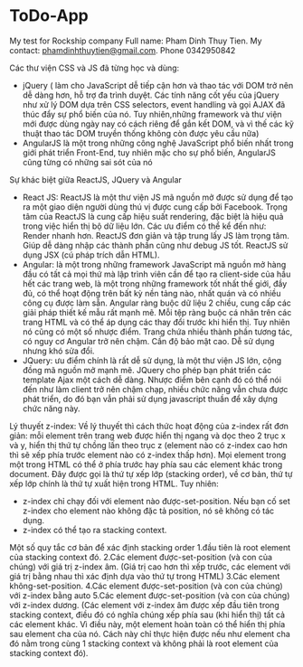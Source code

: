 # ToDo-App
My test for Rockship company
Full name: Pham Dinh Thuy Tien. My contact: phamdinhthuytien@gmail.com. Phone 0342950842

Các thư viện CSS và JS đã từng học và dùng: 
- jQuery ( làm cho JavaScript dễ tiếp cận hơn và thao tác với DOM trở nên dễ dàng hơn, hỗ trợ đa trình duyệt. Các tính năng cốt yếu của jQuery như xử lý DOM dựa trên CSS selectors, event handling và gọi AJAX đã thúc đẩy sự phổ biến của nó. Tuy nhiên,những framework và thư viện mới được dùng ngày nay có cách riêng để gắn kết DOM, và vì thế các kỹ thuật thao tác DOM truyền thống không còn được yêu cầu nữa)
- AngularJS là một trong những công nghệ JavaScript phổ biến nhất trong giới phát triển Front-End, tuy nhiên mặc cho sự phổ biến, AngularJS cũng từng có những sai sót của nó


Sự khác biệt giữa ReactJS, JQuery và Angular
+ React JS: ReactJS là một thư viện JS mã nguồn mở được sử dụng để tạo ra một giao diện người dùng thú vị được cung cấp bởi Facebook. Trọng tâm của ReactJS là cung cấp hiệu suất rendering, đặc biệt là hiệu quả trong việc hiển thị bộ dữ liệu lớn. Các ưu điểm có thể kể đến như: Render nhanh hơn. ReactJS đơn giản và tập trung lấy JS làm trọng tâm. Giúp dễ dàng nhập các thành phần cũng như debug JS tốt. ReactJS sử dụng JSX (cú pháp trích dẫn HTML).
+ Angular: là một trong những framework JavaScript mã nguồn mở hàng đầu có tất cả mọi thứ mà lập trình viên cần để tạo ra client-side của hầu hết các trang web, là một trong những framework tốt nhất thế giới, đầy đủ, có thể hoạt động trên bất kỳ nền tảng nào, nhất quán và có nhiều công cụ được làm sẵn. Angular ràng buộc dữ liệu 2 chiều, cung cấp các giải pháp thiết kế mẫu rất mạnh mẽ. Mỗi tệp ràng buộc cá nhân trên các trang HTML và có thể áp dụng các thay đổi trước khi hiển thị. Tuy nhiên nó cũng có một số nhược điểm. Trang chứa nhiều thành phần tương tác, có nguy cơ Angular trở nên chậm. Cần độ bảo mật cao. Dễ sử dụng nhưng khó sửa đổi.
+ JQuery: ưu điểm chính là rất dễ sử dụng, là một thư viện JS lớn, cộng đồng mã nguồn mở mạnh mẽ. JQuery cho phép bạn phát triển các template Ajax một cách dễ dàng. Nhược điểm bên cạnh đó có thể nói đến như làm client trở nên chậm chạp, nhiều chức năng vẫn chưa được phát triển, do đó bạn vẫn phải sử dụng javascript thuần để xây dựng chức năng này.


Lý thuyết z-index: Về lý thuyết thì cách thức hoạt động của z-index rất đơn giản: mỗi element trên trang web được hiển thị ngang và dọc theo 2 trục x và y, hiển thị thứ tự chồng lấn theo trục z (element nào có z-index cao hơn thì sẽ xếp phía trước element nào có z-index thấp hơn).
Mọi element trong một trong HTML có thể ở phía trước hay phía sau các element khác trong document. Đây được gọi là thứ tự xếp lớp (stacking order), về cơ bản, thứ tự xếp lớp chính là thứ tự xuất hiện trong HTML. Tuy nhiên:
+  z-index chỉ chạy đối với element nào được-set-position. Nếu bạn cố set z-index cho element nào không đặc tả position, nó sẽ không có tác dụng.
+  z-index có thể tạo ra stacking context.

 Một số quy tắc cơ bản để xác định stacking order
1.đầu tiên là root element của stacking context đó.
2.Các element được-set-position (và con của chúng) với giá trị z-index âm. (Giá trị cao hơn thì xếp trước, các element với giá trị bằng nhau thì xác định dựa vào thứ tự trong HTML)
3.Các element không-set-position.
4.Các element được-set-position (và con của chúng) với z-index bằng auto
5.Các element được-set-position (và con của chúng) với z-index dương.
(Các element với z-index âm được xếp đầu tiên trong stacking context, điều đó có nghĩa chúng xếp phía sau (khi hiển thị) tất cả các element khác. Vì điều này, một element hoàn toàn có thể hiển thị phía sau element cha của nó. Cách này chỉ thực hiện được nếu như element cha đó nằm trong cùng 1 stacking context và không phải là root element của stacking context đó).





